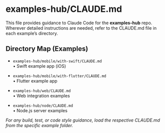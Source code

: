 # examples-hub/CLAUDE.md

This file provides guidance to Claude Code for the **examples-hub** repo. Wherever detailed instructions are needed, refer to the CLAUDE.md file in each example’s directory.


## Directory Map (Examples)

- `examples-hub/mobile/with-swift/CLAUDE.md`  
  • Swift example app (iOS)

- `examples-hub/mobile/with-flutter/CLAUDE.md`  
  • Flutter example app

- `examples-hub/web/CLAUDE.md`  
  • Web integration examples

- `examples-hub/node/CLAUDE.md`  
  • Node.js server examples


*For any build, test, or code style guidance, load the respective CLAUDE.md from the specific example folder.*
